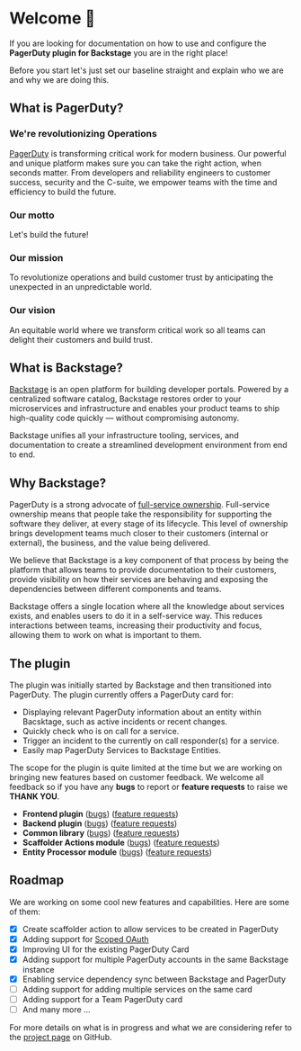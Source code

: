 # Welcome 👋

If you are looking for documentation on how to use and configure the **PagerDuty plugin for Backstage** you are in the right place!

Before you start let's just set our baseline straight and explain who we are and why we are doing this.

## What is PagerDuty?

### We're revolutionizing Operations

[PagerDuty](https://www.pagerduty.com/) is transforming critical work for modern business. Our powerful and unique platform makes sure you can take the right action, when seconds matter. From developers and reliability engineers to customer success, security and the C-suite, we empower teams with the time and efficiency to build the future.

### Our motto

Let's build the future!

### Our mission

To revolutionize operations and build customer trust by anticipating the unexpected in an unpredictable world.

### Our vision

An equitable world where we transform critical work so all teams can delight their customers and build trust.

## What is Backstage?

[Backstage](https://backstage.io/) is an open platform for building developer portals. Powered by a centralized software catalog, Backstage restores order to your microservices and infrastructure and enables your product teams to ship high-quality code quickly — without compromising autonomy.

Backstage unifies all your infrastructure tooling, services, and documentation to create a streamlined development environment from end to end.

## Why Backstage?

PagerDuty is a strong advocate of [full-service ownership](https://ownership.pagerduty.com/). Full-service ownership means that people take the responsibility for supporting the software they deliver, at every stage of its lifecycle. This level of ownership brings development teams much closer to their customers (internal or external), the business, and the value being delivered.

We believe that Backstage is a key component of that process by being the platform that allows teams to provide documentation to their customers, provide visibility on how their services are behaving and exposing the dependencies between different components and teams.

Backstage offers a single location where all the knowledge about services exists, and enables users to do it in a self-service way. This reduces interactions between teams, increasing their productivity and focus, allowing them to work on what is important to them.

## The plugin

The plugin was initially started by Backstage and then transitioned into PagerDuty. The plugin currently offers a PagerDuty card for:

- Displaying relevant PagerDuty information about an entity within Bacsktage, such as active incidents or recent changes.
- Quickly check who is on call for a service.
- Trigger an incident to the currently on call responder(s) for a service.
- Easily map PagerDuty Services to Backstage Entities.

The scope for the plugin is quite limited at the time but we are working on bringing new features based on customer feedback. We welcome all feedback so if you have any **bugs** to report or **feature requests** to raise we **THANK YOU**.

- **Frontend plugin** ([bugs](https://github.com/PagerDuty/backstage-plugin/issues/new?assignees=&labels=bug&projects=&template=bug_report.md&title=)) ([feature requests](https://github.com/PagerDuty/backstage-plugin/issues/new?assignees=&labels=enhancement&projects=&template=feature_request.md&title=))
- **Backend plugin** ([bugs](https://github.com/PagerDuty/backstage-plugin-backend/issues/new?assignees=&labels=bug&projects=&template=bug_report.md&title=)) ([feature requests](https://github.com/PagerDuty/backstage-plugin-backend/issues/new?assignees=&labels=enhancement&projects=&template=feature_request.md&title=))
- **Common library** ([bugs](https://github.com/PagerDuty/backstage-plugin-common/issues/new?assignees=&labels=bug&projects=&template=bug_report.md&title=)) ([feature requests](https://github.com/PagerDuty/backstage-plugin-common/issues/new?assignees=&labels=enhancement&projects=&template=feature_request.md&title=))
- **Scaffolder Actions module** ([bugs](https://github.com/PagerDuty/backstage-plugin-scaffolder-actions/issues/new?assignees=&labels=bug&projects=&template=bug_report.md&title=)) ([feature requests](https://github.com/PagerDuty/backstage-plugin-scaffolder-actions/issues/new?assignees=&labels=enhancement&projects=&template=feature_request.md&title=))
- **Entity Processor module** ([bugs](https://github.com/PagerDuty/backstage-plugin-entity-processor/issues/new?assignees=&labels=bug&projects=&template=bug_report.md&title=)) ([feature requests](https://github.com/PagerDuty/backstage-plugin-entity-processor/issues/new?assignees=&labels=enhancement&projects=&template=feature_request.md&title=))

## Roadmap

We are working on some cool new features and capabilities. Here are some of them:

- [x] Create scaffolder action to allow services to be created in PagerDuty
- [x] Adding support for [Scoped OAuth](https://developer.pagerduty.com/docs/f59fdbd94ceab-o-auth-functionality)
- [x] Improving UI for the existing PagerDuty Card
- [x] Adding support for multiple PagerDuty accounts in the same Backstage instance
- [x] Enabling service dependency sync between Backstage and PagerDuty
- [ ] Adding support for adding multiple services on the same card
- [ ] Adding support for a Team PagerDuty card
- [ ] And many more ...

For more details on what is in progress and what we are considering refer to the [project page](https://github.com/orgs/PagerDuty/projects/22) on GitHub.
